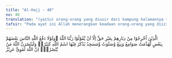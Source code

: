 ```yaml
---
title: "Al-Hajj - 40"
no: 40
translation: "(yaitu) orang-orang yang diusir dari kampung halamannya tanpa alasan yang benar, hanya karena mereka berkata, “Tuhan kami ialah Allah.” Seandainya Allah tidak menolak (keganasan) sebagian manusia dengan sebagian yang lain, tentu telah dirobohkan biara-biara Nasrani, gereja-gereja, rumah-rumah ibadah orang Yahudi dan masjid-masjid, yang di dalamnya banyak disebut nama Allah. Allah pasti akan menolong orang yang menolong (agama)-Nya. Sungguh, Allah Mahakuat, Mahaperkasa."
tafsir: "Pada ayat ini Allah menerangkan keadaan orang-orang yang diizinkan berperang, karena orang-orang musyrik Mekah telah melakukan tindakan yang tidak berperikemanusiaan terhadap kaum Muslimin. Mereka disiksa, dianiaya, disakiti dan sebagainya, bukanlah karena sesuatu kesalahan atau kejahatan yang telah mereka perbuat, tetapi semata-mata karena mereka telah berkeyakinan bahwa tidak ada Tuhan yang berhak disembah, selain Tuhan Yang Mahakuasa. Mereka tidak mempercayai lagi kepercayaan nenek moyang mereka. Mereka telah berserah diri kepada Allah Tuhan Yang Maha Esa dan mereka telah menjadi orang-orang muslim.\n\nTindakan orang musyrik Mekah terhadap kaum Muslimin itu diterangkan dalam firman Allah:\n\n\"...mereka mengusir Rasul dan kamu sendiri karena kamu beriman kepada Allah, Tuhanmu...\" (al-Mumtahanah/60: 1)\n\nPenderitaan dan kesengsaraan yang dialami Nabi dan para sahabat karena mereka beriman kepada Allah, telah dialami pula oleh para rasul dan umatnya yang telah diutus dahulu. Allah berfirman:\n\nDan orang-orang kafir berkata kepada rasul-rasul mereka, \"Kami pasti akan mengusir kamu dari negeri kami atau kamu benar-benar kembali kepada agama kami.\" (Ibrahim/14: 13)\n\nMereka yang diizinkan berperang itu telah diusir sebelumnya oleh kaum musyrikin dari kampung halaman mereka, telah disiksa dan disakiti tanpa alasan yang benar. Seandainya perbuatan kaum musyrik itu dibiarkan, tentulah kezaliman mereka semakin bertambah, semakin lama mereka bertambah gila kekuasaan, mereka akan menghancurkan biara-biara, gereja-gereja, rumah-rumah ibadah dan mesjid-mesjid yang ada didalamnya disebut dan diagungkan nama Allah. Karena itu Allah mensyariatkan dalam agama-Nya agar tiap-tiap orang yang beriman dihalangi menyembah Tuhannya itu membela agamanya, berperang dijalan Allah, tetapi membela kebenaran, menolak kebatilan dan kezaliman.\n\nPada hakekatnya perang yang terjadi itu adalah perang antara yang hak dan yang batil, perang antar orang yang telah mendapat petunjuk dari Allah dengan orang yang mengingkari petunjuk itu. Perang yang seperti itu adalah peperangan yang tujuannya untuk membina kehidupan manusia, yaitu kehidupan dunia yang sejahtera yang diridai Allah dan kehidupan ukhrawi yang bahagia dan abadi.\n\nAyat ini juga mengisyaratkan agar setiap kelompok kaum Muslimin mempunyai sebuah mesjid yang didirikan oleh para anggota kelompok itu. Di dalam mesjid tersebut diagungkan asma Allah, dilaksanakan salat berjamaah setiap waktu, diperbincangkan hidup dan kehidupan kaum Muslimin, dijadikan mesjid itu tempat berkumpul dan tempat bermusyawarah.\n\nPada ayat ini Allah menguatkan perintah berperang pada ayat di atas, dengan memberikan perintah dan janji. Yang diperintahkan Allah adalah agar kaum Muslimin menolong dan membela agama Allah, berjihad dan melaksanakan perintah Allah. Yang dijanjikan, ialah barangsiapa yang membela agama Allah, ia berhak mendapat pertolongan Allah, berupa kemenangan dan pahala di akhirat nanti.\n\nAllah berfirman:\n\nDan merupakan hak Kami untuk menolong orang-orang yang beriman. (ar- Rum/30: 47)\n\nJanji Allah itu pasti ditepatinya, karena Dia Mahakuasa dan Maha Perkasa. Allah berfirman:\n\nWahai orang-orang yang beriman! Jika kamu menolong (agama) Allah, niscaya Dia akan menolongmu dan meneguhkan kedudukanmu. (Muhammad/47: 7)\n\nPada permulaan ayat di atas Allah menjanjikan kemenangan bagi orng-orang yang beriman. Kemudian pada akhir ayat, Allah menegaskan lagi bahwa kemenangan itu pasti diperoleh orang-orang yang beriman. Pada permulaannya kaum Muslimin belum meyakini kebenaran janji itu maka perlu dikuatkan oleh pernyataan kedua. Maksudnya ialah untuk menenangkan dan menenteramkan hati, mengokohkan pendirian pada saat kaum Muslimin sedang mendapat cobaan dari Allah.\n\nPada akhir ayat Allah menepati janji yang telah dijanjikan-Nya kepada orang-orang yang beriman. Dia Mahakuasa melakukan segala sesuatu dan tidak seorang pun yang dapat menghalangi terjadinya sesuatu kehendak-Nya.\n\nAllah berfirman:\n\nDan sungguh, janji Kami telah tetap bagi hamba-hamba Kami yang menjadi rasul, (yaitu) mereka itu pasti akan mendapat pertolongan. Dan sesungguhnya bala tentara Kami itulah yang pasti menang. (ash-shaffat/37: 171-173)"
---
```


 ۨالَّذِيْنَ اُخْرِجُوْا مِنْ دِيَارِهِمْ بِغَيْرِ حَقٍّ اِلَّآ اَنْ يَّقُوْلُوْا رَبُّنَا اللّٰهُ ۗوَلَوْلَا دَفْعُ اللّٰهِ النَّاسَ بَعْضَهُمْ بِبَعْضٍ لَّهُدِّمَتْ صَوَامِعُ وَبِيَعٌ وَّصَلَوٰتٌ وَّمَسٰجِدُ يُذْكَرُ فِيْهَا اسْمُ اللّٰهِ كَثِيْرًاۗ وَلَيَنْصُرَنَّ اللّٰهُ مَنْ يَّنْصُرُهٗۗ اِنَّ اللّٰهَ لَقَوِيٌّ عَزِيْزٌ 

